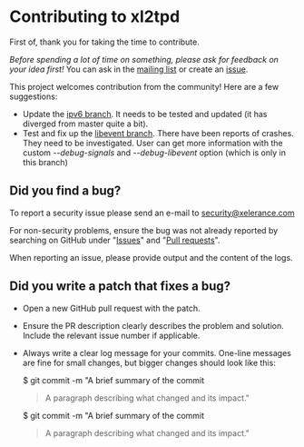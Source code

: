 # Contributing to xl2tpd

First of, thank you for taking the time to contribute.

*Before spending a lot of time on something, please ask for feedback on your
idea first!* You can ask in the [mailing list](https://lists.openswan.org/cgi-bin/mailman/listinfo/xl2tpd)
or create an [issue](https://github.com/xelerance/xl2tpd/issues).

This project welcomes contribution from the community! Here are a few
suggestions:

* Update the [ipv6 branch](https://github.com/xelerance/xl2tpd/tree/ipv6).
  It needs to be tested and updated (it has diverged from master quite a bit).
* Test and fix up the [libevent branch](https://github.com/xelerance/xl2tpd/tree/libevent).
  There have been reports of crashes. They need to be investigated.  User can
  get more information with the custom  *--debug-signals* and
  *--debug-libevent* option (which is only in this branch)

## **Did you find a bug?**

To report a security issue please send an e-mail to security@xelerance.com

For non-security problems, ensure the bug was not already reported by
searching on GitHub under "[Issues](https://github.com/xelerance/xl2tpd/issues)"
and "[Pull requests](https://github.com/xelerance/xl2tpd/pulls)".

When reporting an issue, please provide output and the content of the logs.

## **Did you write a patch that fixes a bug?**

* Open a new GitHub pull request with the patch.
* Ensure the PR description clearly describes the problem and solution.
  Include the relevant issue number if applicable.
* Always write a clear log message for your commits. One-line messages are
  fine for small changes, but bigger changes should look like this:

    $ git commit -m "A brief summary of the commit
    >
    > A paragraph describing what changed and its impact."

    $ git commit -m "A brief summary of the commit
    >
    > A paragraph describing what changed and its impact."


